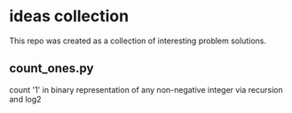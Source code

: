 # ideas collection
This repo was created as a collection of interesting problem solutions.  

## count_ones.py
count '1' in binary representation of any non-negative integer via recursion and log2